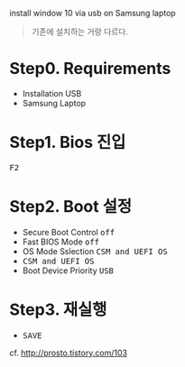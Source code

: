install window 10 via usb on Samsung laptop

> 기존에 설치하는 거랑 다르다.

# Step0. Requirements
 - Installation USB
 - Samsung Laptop

# Step1. Bios 진입
<kbd>F2</kbd> 


# Step2. Boot 설정
 - Secure Boot Control <kbd>off</kbd>
 - Fast BIOS Mode <kbd>off</kbd>
 - OS Mode Sslection <kbd>CSM and UEFI OS</kbd>
 - <kbd>CSM and UEFI OS</kbd>
 - Boot Device Priority <kbd>USB</kbd> 

# Step3. 재실행
 - <kbd>SAVE</kbd> 

cf.
http://prosto.tistory.com/103
